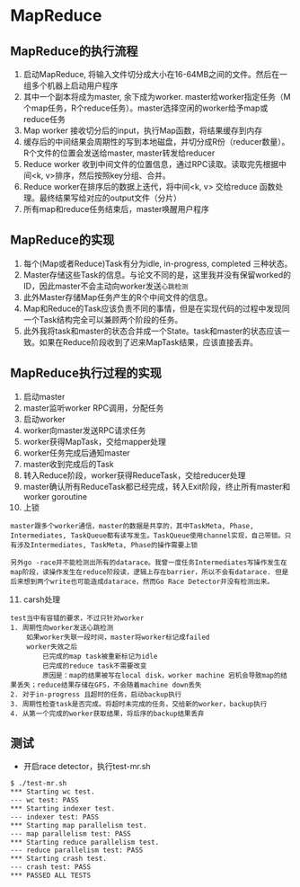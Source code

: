 # MapReduce

## MapReduce的执行流程
1. 启动MapReduce, 将输入文件切分成大小在16-64MB之间的文件。然后在一组多个机器上启动用户程序
2. 其中一个副本将成为master, 余下成为worker. master给worker指定任务（M个map任务，R个reduce任务）。master选择空闲的worker给予map或reduce任务
3. Map worker 接收切分后的input，执行Map函数，将结果缓存到内存
4. 缓存后的中间结果会周期性的写到本地磁盘，并切分成R份（reducer数量）。R个文件的位置会发送给master, master转发给reducer
5. Reduce worker 收到中间文件的位置信息，通过RPC读取。读取完先根据中间<k, v>排序，然后按照key分组、合并。
6. Reduce worker在排序后的数据上迭代，将中间<k, v> 交给reduce 函数处理。最终结果写给对应的output文件（分片）
7. 所有map和reduce任务结束后，master唤醒用户程序

## MapReduce的实现
1. 每个(Map或者Reduce)Task有分为idle, in-progress, completed 三种状态。
2. Master存储这些Task的信息。与论文不同的是，这里我并没有保留worked的ID，因此master不会主动向worker发送`心跳检测`
3. 此外Master存储Map任务产生的R个中间文件的信息。
4. Map和Reduce的Task应该负责不同的事情，但是在实现代码的过程中发现同一个Task结构完全可以兼顾两个阶段的任务。
5. 此外我将task和master的状态合并成一个State。task和master的状态应该一致。如果在Reduce阶段收到了迟来MapTask结果，应该直接丢弃。

## MapReduce执行过程的实现
1. 启动master
2. master监听worker RPC调用，分配任务
3. 启动worker
4. worker向master发送RPC请求任务
5. worker获得MapTask，交给mapper处理
6. worker任务完成后通知master
7. master收到完成后的Task
8. 转入Reduce阶段，worker获得ReduceTask，交给reducer处理
9. master确认所有ReduceTask都已经完成，转入Exit阶段，终止所有master和worker goroutine
10. 上锁
```
master跟多个worker通信，master的数据是共享的，其中TaskMeta, Phase, Intermediates, TaskQueue都有读写发生。TaskQueue使用channel实现，自己带锁。只有涉及Intermediates, TaskMeta, Phase的操作需要上锁

另外go -race并不能检测出所有的datarace。我曾一度任务Intermediates写操作发生在map阶段，读操作发生在reduce阶段读，逻辑上存在barrier，所以不会有datarace. 但是后来想到两个write也可能造成datarace，然而Go Race Detector并没有检测出来。
```
11. carsh处理
```
test当中有容错的要求，不过只针对worker
1. 周期性向worker发送心跳检测
	如果worker失联一段时间，master将worker标记成failed
	worker失效之后
		已完成的map task被重新标记为idle
		已完成的reduce task不需要改变
		原因是：map的结果被写在local disk，worker machine 宕机会导致map的结果丢失；reduce结果存储在GFS，不会随着machine down丢失
2. 对于in-progress 且超时的任务，启动backup执行
3. 周期性检查task是否完成。将超时未完成的任务，交给新的worker，backup执行
4. 从第一个完成的worker获取结果，将后序的backup结果丢弃
```




## 测试
- 开启race detector，执行test-mr.sh

```bash
$ ./test-mr.sh        
*** Starting wc test.
--- wc test: PASS
*** Starting indexer test.
--- indexer test: PASS
*** Starting map parallelism test.
--- map parallelism test: PASS
*** Starting reduce parallelism test.
--- reduce parallelism test: PASS
*** Starting crash test.
--- crash test: PASS
*** PASSED ALL TESTS
```
